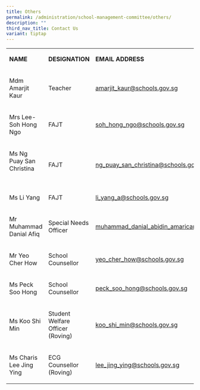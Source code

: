 ```yaml
---
title: Others
permalink: /administration/school-management-committee/others/
description: ""
third_nav_title: Contact Us
variant: tiptap
---
```

<table style="minWidth: 75px">
<colgroup>
<col>
<col>
<col>
</colgroup>
<tbody>
<tr>
<td rowspan="1" colspan="1">
<p><strong>NAME</strong>
</p>
</td>
<td rowspan="1" colspan="1">
<p><strong>DESIGNATION</strong>
</p>
</td>
<td rowspan="1" colspan="1">
<p><strong>EMAIL ADDRESS</strong>
</p>
</td>
</tr>
<tr>
<td rowspan="1" colspan="1">
<p>Mdm Amarjit Kaur</p>
</td>
<td rowspan="1" colspan="1">
<p>Teacher</p>
</td>
<td rowspan="1" colspan="1">
<p><a href="mailto:chia_sen_kai@schools.gov.sg" rel="noopener noreferrer nofollow" target="_blank">amarjit_kaur@schools.gov.sg</a>
</p>
</td>
</tr>
<tr>
<td rowspan="1" colspan="1">
<p>Mrs Lee-Soh Hong Ngo</p>
</td>
<td rowspan="1" colspan="1">
<p>FAJT</p>
</td>
<td rowspan="1" colspan="1">
<p><a href="mailto:soh_hong_ngo@schools.gov.sg" rel="noopener noreferrer nofollow" target="_blank">soh_hong_ngo@schools.gov.sg</a>&nbsp;</p>
</td>
</tr>
<tr>
<td rowspan="1" colspan="1">
<p>Ms Ng Puay San Christina&nbsp;&nbsp; &nbsp;&nbsp;&nbsp;</p>
</td>
<td rowspan="1" colspan="1">
<p>FAJT</p>
</td>
<td rowspan="1" colspan="1">
<p><a href="mailto:ng_puay_san_christina@schools.gov.sg" rel="noopener noreferrer nofollow" target="_blank">ng_puay_san_christina@schools.gov.sg</a>
</p>
</td>
</tr>
<tr>
<td rowspan="1" colspan="1">
<p>Ms Li Yang</p>
</td>
<td rowspan="1" colspan="1">
<p>FAJT</p>
</td>
<td rowspan="1" colspan="1">
<p><a href="mailto:li_yang_a@schools.gov.sg" rel="noopener noreferrer nofollow" target="_blank">li_yang_a@schools.gov.sg</a>
</p>
</td>
</tr>
<tr>
<td rowspan="1" colspan="1">
<p>Mr Muhammad Danial Afiq</p>
</td>
<td rowspan="1" colspan="1">
<p>Special Needs Officer</p>
</td>
<td rowspan="1" colspan="1">
<p><a href="mailto:muhammad_danial_abidin_amarican@schools.gov.sg" rel="noopener noreferrer nofollow" target="_blank">muhammad_danial_abidin_amarican@schools.gov.sg</a>
</p>
</td>
</tr>
<tr>
<td rowspan="1" colspan="1">
<p>Mr Yeo Cher How</p>
</td>
<td rowspan="1" colspan="1">
<p>School Counsellor</p>
</td>
<td rowspan="1" colspan="1">
<p><a href="mailto:yeo_cher_how@schools.gov.sg" rel="noopener noreferrer nofollow" target="_blank">yeo_cher_how@schools.gov.sg</a>&nbsp;</p>
</td>
</tr>
<tr>
<td rowspan="1" colspan="1">
<p>Ms Peck Soo Hong</p>
</td>
<td rowspan="1" colspan="1">
<p>School Counsellor</p>
</td>
<td rowspan="1" colspan="1">
<p><a href="mailto:peck_soo_hong@schools.gov.sg" rel="noopener noreferrer nofollow" target="_blank">peck_soo_hong@schools.gov.sg</a>
</p>
</td>
</tr>
<tr>
<td rowspan="1" colspan="1">
<p>Ms Koo Shi Min</p>
</td>
<td rowspan="1" colspan="1">
<p>Student Welfare Officer
<br>(Roving)</p>
</td>
<td rowspan="1" colspan="1">
<p><a href="mailto:koo_shi_min@schools.gov.sg" rel="noopener noreferrer nofollow" target="_blank">koo_shi_min@schools.gov.sg</a>
</p>
</td>
</tr>
<tr>
<td rowspan="1" colspan="1">
<p>Ms Charis Lee Jing Ying</p>
</td>
<td rowspan="1" colspan="1">
<p>ECG Counsellor
<br>(Roving)</p>
</td>
<td rowspan="1" colspan="1">
<p><a href="mailto:lee_jing_ying@schools.gov.sg" rel="noopener noreferrer nofollow" target="_blank">lee_jing_ying@schools.gov.sg</a>
</p>
</td>
</tr>
</tbody>
</table>
<p></p>
